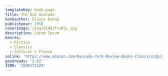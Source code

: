 ```yaml
---
templateKey: book-page
title: The Dud Avocado
bookauthor: Elaine Dundy
publishyear: 1958
coverimage: /img/81H82ftzRSL.jpg
description: Lorem Ipsum
Genres:
  - Fiction
  - Classics
  - Cultural > France
aalink: 'https://www.amazon.com/Avocado-York-Review-Books-Classics/dp/1590172329'
goodreads: '3.62'
ISBN: '1590172329'
---
```


